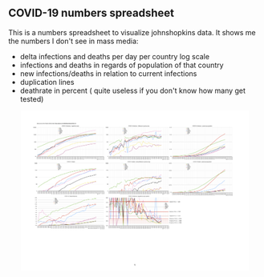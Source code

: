 COVID-19 numbers spreadsheet
----------------------------------------------

This is a numbers spreadsheet to visualize johnshopkins data.
It shows me the numbers I don't see in mass media: 

- delta infections and deaths per day per country log scale
- infections and deaths in regards of population of that country
- new infections/deaths in relation to current infections
- duplication lines
- deathrate in percent ( quite useless if you don't know how many get tested)

<img src="Results.png" style="max-width: 90%; display: block; margin-left: auto; margin-right: auto;" />
